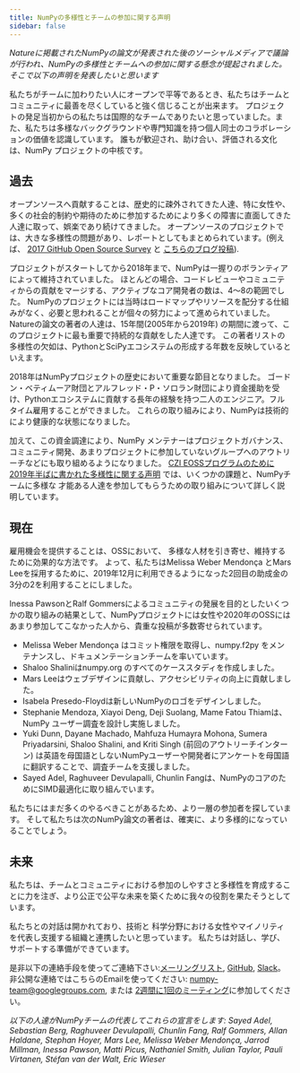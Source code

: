 ```yaml
---
title: NumPyの多様性とチームの参加に関する声明
sidebar: false
---
```



_Natureに掲載されたNumPyの論文が発表された後のソーシャルメディアで議論が行われ、NumPyの多様性とチームへの参加に関する懸念が提起されました。 そこで以下の声明を発表したいと思います_


私たちがチームに加わりたい人にオープンで平等であるとき、私たちはチームとコミュニティに最善を尽くしていると強く信じることが出来ます。 プロジェクトの発足当初からの私たちは国際的なチームでありたいと思っていました。また、私たちは多様なバックグラウンドや専門知識を持つ個人同士のコラボレーションの価値を認識しています。 誰もが歓迎され、助け合い、評価される文化は、NumPy プロジェクトの中核です。

## 過去

オープンソースへ貢献することは、歴史的に疎外されてきた人達、特に女性や、多くの社会的制約や期待のために参加するためにより多くの障害に直面してきた人達に取って、娯楽であり続けてきました。 オープンソースのプロジェクトでは、大きな多様性の問題があり、レポートとしてもまとめられています。(例えば、 [2017 GitHub Open Source Survey](https://opensourcesurvey.org/2017/) と [こちらのブログ投稿](https://medium.com/tech-diversity-files/if-you-think-women-in-tech-is-just-a-pipeline-problem-you-haven-t-been-paying-attention-cb7a2073b996)).

プロジェクトがスタートしてから2018年まで、NumPyは一握りのボランティアによって維持されていました。 ほとんどの場合、コードレビューやコミュニティからの貢献をマージする、アクティブなコア開発者の数は、4～8の範囲でした。 NumPyのプロジェクトには当時はロードマップやリソースを配分する仕組みがなく、必要と思われることが個々の努力によって進められていました。 Natureの論文の著者の人達は、15年間(2005年から2019年) の期間に渡って、このプロジェクトに最も重要で持続的な貢献をした人達です。 この著者リストの多様性の欠如は、PythonとSciPyエコシステムの形成する年数を反映しているといえます。

2018年はNumPyプロジェクトの歴史において重要な節目となりました。 ゴードン・ベティムーア財団とアルフレッド・P・ソロラン財団により資金援助を受け、Pythonエコシステムに貢献する長年の経験を持つ二人のエンジニア。フルタイム雇用することができました。 これらの取り組みにより、NumPyは技術的により健康的な状態になりました。

加えて、この資金調達により、NumPy メンテナーはプロジェクトガバナンス、コミュニティ開発、あまりプロジェクトに参加していないグループへのアウトリーチなどにも取り組めるようになりました。 [CZI EOSSプログラムのために2019年半ばに書かれた多様性に関する声明](https://figshare.com/articles/online_resource/Diversity_and_Inclusion_Statement_NumPy_for_Chan_Zuckerberg_Initiative_EOSS_2019_round_1/12980852) では、いくつかの課題と、NumPyチームに多様な 才能ある人達を参加してもらうための取り組みについて詳しく説明しています。

## 現在

雇用機会を提供することは、OSSにおいて、 多様な人材を引き寄せ、維持するために効果的な方法です。 よって、私たちはMelissa Weber Mendonça とMars Leeを採用するために、2019年12月に利用できるようになった2回目の助成金の3分の2を利用することにしました。

Inessa PawsonとRalf Gommersによるコミュニティの発展を目的としたいくつかの取り組みの結果として、NumPyプロジェクトには女性や2020年のOSSにはあまり参加してこなかった人から、貴重な投稿が多数寄せられています。

- Melissa Weber Mendonça はコミット権限を取得し、numpy.f2py をメンテナンスし、ドキュメンテーションチームを率いています。
- Shaloo Shaliniはnumpy.org のすべてのケーススタディを作成しました。
- Mars Leeはウェブデザインに貢献し、アクセシビリティの向上に貢献しました。
- Isabela Presedo-Floydは新しいNumPyのロゴをデザインしました。
- Stephanie Mendoza, Xiayoi Deng, Deji Suolang, Mame Fatou Thiamは、NumPy ユーザー調査を設計し実施しました。
- Yuki Dunn, Dayane Machado, Mahfuza Humayra Mohona, Sumera Priyadarsini, Shaloo Shalini, and Kriti Singh (前回のアウトリーチインターン) は英語を母国語としないNumPyユーザーや開発者にアンケートを母国語に翻訳することで、調査チームを支援しました。
- Sayed Adel, Raghuveer Devulapalli, Chunlin Fangは、NumPyのコアのためにSIMD最適化に取り組んでいます。

私たちにはまだ多くのやるべきことがあるため、より一層の参加者を探しています。 そして私たちは次のNumPy論文の著者は、確実に、より多様的になっていることでしょう。

## 未来

私たちは、チームとコミュニティにおける参加のしやすさと多様性を育成することに力を注ぎ、より公正で公平な未来を築くために我々の役割を果たそうとしています。

私たちとの対話は開かれており、技術と 科学分野における女性やマイノリティを代表し支援する組織と連携したいと思っています。 私たちは対話し、学び、サポートする準備ができています。

是非以下の連絡手段を使ってご連絡下さい:[メーリングリスト](https://scipy.org/scipylib/mailing-lists.html#mailing-lists), [GitHub](https://github.com/numpy/numpy/issues), [Slack](https://numpy.org/contribute/)。非公開な連絡ではこちらのEmailを使ってください: numpy-team@googlegroups.com, または [2週間に1回のミーティング](https://hackmd.io/76o-IxCjQX2mOXO_wwkcpg)に参加してください。


_以下の人達がNumPyチームの代表してこれらの宣言をします: Sayed Adel, Sebastian Berg, Raghuveer Devulapalli, Chunlin Fang, Ralf Gommers, Allan Haldane, Stephan Hoyer, Mars Lee, Melissa Weber Mendonça, Jarrod Millman, Inessa Pawson, Matti Picus, Nathaniel Smith, Julian Taylor, Pauli Virtanen, Stéfan van der Walt, Eric Wieser_

